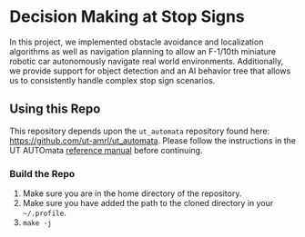 # Decision Making at Stop Signs
In this project, we implemented obstacle avoidance and localization algorithms as well as navigation planning to allow an F-1/10th miniature robotic car autonomously navigate real world environments. Additionally, we provide support for object detection and an AI behavior tree that allows us to consistently handle complex stop sign scenarios.

## Using this Repo
This repository depends upon the `ut_automata` repository found here: https://github.com/ut-amrl/ut_automata.
Please follow the instructions in the UT AUTOmata [reference manual](https://drive.google.com/file/d/1OUp6FGUPEClpTbXKK8XssCad9MBMnHP-/view?usp=sharing) before continuing.

### Build the Repo
1. Make sure you are in the home directory of the repository.
2. Make sure you have added the path to the cloned directory in your `~/.profile`.
3. `make -j`
